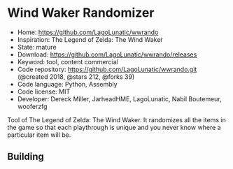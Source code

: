 # Wind Waker Randomizer

- Home: https://github.com/LagoLunatic/wwrando
- Inspiration: The Legend of Zelda: The Wind Waker
- State: mature
- Download: https://github.com/LagoLunatic/wwrando/releases
- Keyword: tool, content commercial
- Code repository: https://github.com/LagoLunatic/wwrando.git (@created 2018, @stars 212, @forks 39)
- Code language: Python, Assembly
- Code license: MIT
- Developer: Dereck Miller, JarheadHME, LagoLunatic, Nabil Boutemeur, wooferzfg

Tool of The Legend of Zelda: The Wind Waker.
It randomizes all the items in the game so that each playthrough is unique and you never know where a particular item will be.

## Building
